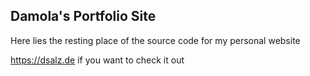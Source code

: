 ## Damola's Portfolio Site

Here lies the resting place of the source code for my personal website 

https://dsalz.de
if you want to check it out 
